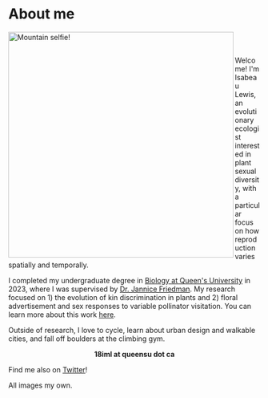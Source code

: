 # About me

<img align="left" width="450" src="https://github.com/isabeaulewis/isabeaulewis.github.io/assets/122393362/f0b2335f-1c7b-4c42-879a-67e51bd4d0c3" alt="Mountain selfie!">

<br>
<br>

Welcome! I'm Isabeau Lewis, an evolutionary ecologist interested in plant sexual diversity, with a particular focus on how reproduction varies spatially and temporally.

I completed my undergraduate degree in [Biology at Queen's University](https://biology.queensu.ca/) in 2023, where I was supervised by [Dr. Jannice Friedman](https://jfriedmanlab.wordpress.com/). My research focused on 1) the evolution of kin discrimination in plants and 2) floral advertisement and sex responses to variable pollinator visitation. You can learn more about this work [here](https://isabeaulewis.github.io/research).

Outside of research, I love to cycle, learn about urban design and walkable cities, and fall off boulders at the climbing gym.

<p align="center">
  <b>
18iml at queensu dot ca
  </b></p>

Find me also on [Twitter](https://twitter.com/isabeau_lewis)!

All images my own.



